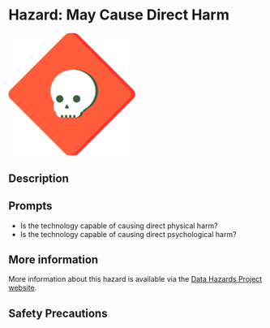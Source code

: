 # Hazard: May Cause Direct Harm

<img src="/images/direct-harm.png" alt="A red diamond shaped outline (like a warning sign) with a skull in the middle" width="250"/>

## Description

## Prompts

* Is the technology capable of causing direct physical harm?
* Is the technology capable of causing direct psychological harm?

## More information

More information about this hazard is available via the [Data Hazards Project website][1].

## Safety Precautions

[1]: https://datahazards.com/hazards/direct-harm.html
